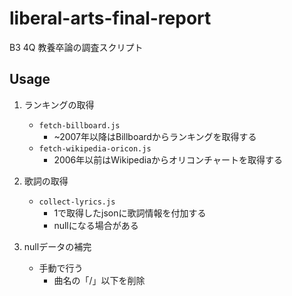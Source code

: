 # liberal-arts-final-report

B3 4Q 教養卒論の調査スクリプト

## Usage

1. ランキングの取得
   - `fetch-billboard.js`
     - ~2007年以降はBillboardからランキングを取得する
   - `fetch-wikipedia-oricon.js`
     - 2006年以前はWikipediaからオリコンチャートを取得する

2. 歌詞の取得
    - `collect-lyrics.js`
      - 1で取得したjsonに歌詞情報を付加する
      - nullになる場合がある

3. nullデータの補完
    - 手動で行う
      - 曲名の「/」以下を削除
